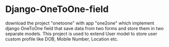 # Django-OneToOne-field
download the project "onetoone" with app "one2one" which implement django OneToOne field that save data from two forms and store them in two separate models.
This project is used to extend User model to store user custom profile like DOB, Mobile Number, Location etc.
